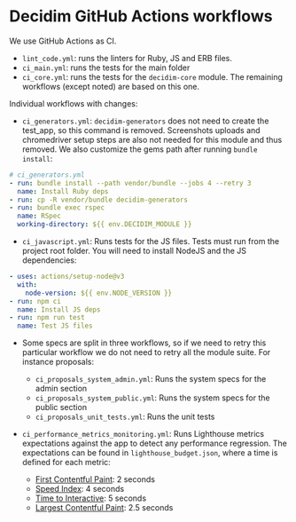# Decidim GitHub Actions workflows

We use GitHub Actions as CI.

- `lint_code.yml`: runs the linters for Ruby, JS and ERB files.
- `ci_main.yml`: runs the tests for the main folder
- `ci_core.yml`: runs the tests for the `decidim-core` module. The remaining workflows (except noted) are based on this one.

Individual workflows with changes:

- `ci_generators.yml`: `decidim-generators` does not need to create the test_app, so this command is removed. Screenshots uploads and chromedriver setup steps are also not needed for this module and thus removed. We also customize the gems path after running `bundle install`:

```yml
# ci_generators.yml
- run: bundle install --path vendor/bundle --jobs 4 --retry 3
  name: Install Ruby deps
- run: cp -R vendor/bundle decidim-generators
- run: bundle exec rspec
  name: RSpec
  working-directory: ${{ env.DECIDIM_MODULE }}
```

- `ci_javascript.yml`: Runs tests for the JS files. Tests must run from the project root folder. You will need to install NodeJS and the JS dependencies:

```yml
- uses: actions/setup-node@v3
  with:
    node-version: ${{ env.NODE_VERSION }}
- run: npm ci
  name: Install JS deps
- run: npm run test
  name: Test JS files
```

- Some specs are split in three workflows, so if we need to retry this particular workflow we do not need to retry all the module suite. For instance proposals:

  - `ci_proposals_system_admin.yml`: Runs the system specs for the admin section
  - `ci_proposals_system_public.yml`: Runs the system specs for the public section
  - `ci_proposals_unit_tests.yml`: Runs the unit tests

- `ci_performance_metrics_monitoring.yml`: Runs Lighthouse metrics expectations against the app to detect any performance regression. The expectations can be found in `lighthouse_budget.json`, where a time is defined for each metric:

  - [First Contentful Paint](https://web.dev/first-contentful-paint/): 2 seconds
  - [Speed Index](https://web.dev/speed-index/): 4 seconds
  - [Time to Interactive](https://web.dev/interactive/): 5 seconds
  - [Largest Contentful Paint](https://web.dev/lcp/): 2.5 seconds
